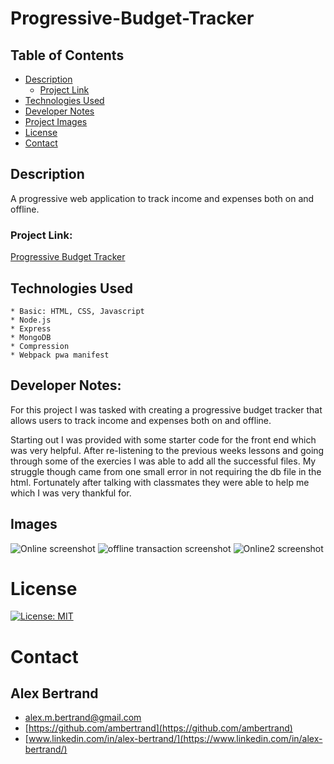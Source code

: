 # Progressive-Budget-Tracker

##  Table of Contents
 * [Description](#description)
    * [Project Link](#project-link)
 * [Technologies Used](#technologies-used)
 * [Developer Notes](#developer-notes)
 * [Project Images](#project-images)
 * [License](#license)
 * [Contact](#contact)

## Description
 A progressive web application to track income and expenses both on and offline.

### Project Link:
[Progressive Budget Tracker](https://gentle-tundra-24730.herokuapp.com/)

## Technologies Used
    * Basic: HTML, CSS, Javascript
    * Node.js
    * Express
    * MongoDB
    * Compression
    * Webpack pwa manifest
    

## Developer Notes:
For this project I was tasked with creating a progressive budget tracker that allows users to track income and expenses both on and offline.

Starting out I was provided with some starter code for the front end which was very helpful.  After re-listening to the previous weeks lessons and going through some of the exercies I was able to add all the successful files.  My struggle though came from one small error in not requiring the db file in the html.  Fortunately after talking with classmates they were able to help me which I was very thankful for.

## Images
![Online screenshot](https://user-images.githubusercontent.com/65721950/96946281-ee9b8780-14ad-11eb-9d4e-261502dc6192.png)
![offline transaction screenshot](https://user-images.githubusercontent.com/65721950/96946283-efccb480-14ad-11eb-9eb0-4039ff3eccd1.png)
![Online2 screenshot](https://user-images.githubusercontent.com/65721950/96946286-f0654b00-14ad-11eb-877c-ebc2a9451219.png)


# License
[![License: MIT](https://img.shields.io/badge/License-MIT-yellow.svg)](https://opensource.org/licenses/MIT)

# Contact

## Alex Bertrand
* [alex.m.bertrand@gmail.com](alex.m.bertrand@gmail.com)
* [https://github.com/ambertrand](https://github.com/ambertrand)
* [www.linkedin.com/in/alex-bertrand/](https://www.linkedin.com/in/alex-bertrand/)